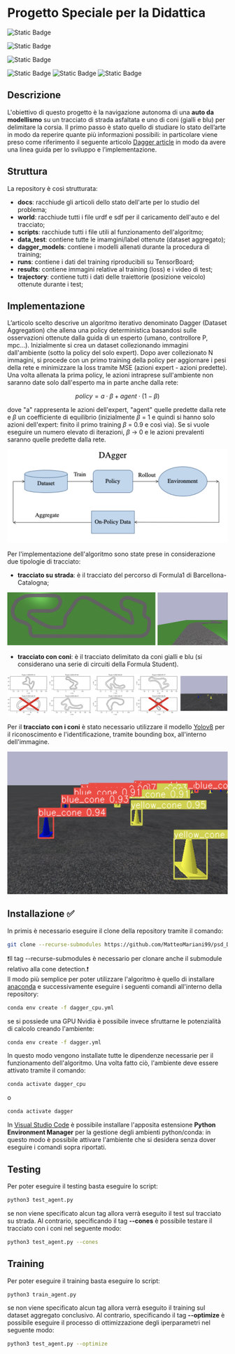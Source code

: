 # Progetto Speciale per la Didattica
![Static Badge](https://img.shields.io/badge/ubuntu-22.04-orange?style=plastic&logo=ubuntu)

![Static Badge](https://img.shields.io/badge/conda-24.7.1-blue?style=plastic&logo=anaconda&logoColor=brightgreen)

![Static Badge](https://img.shields.io/badge/python-3.11.9-blue?style=plastic&logo=python&logoColor=yellow%20)

![Static Badge](https://img.shields.io/badge/PyTorch-version%202.2.2-blue?style=plastic&logo=pytorch&logoColor=white&labelColor=orange)
![Static Badge](https://img.shields.io/badge/OpenCV-version%204.9.0.80-blue?style=plastic&logo=opencv&labelColor=brightgreen)
![Static Badge](https://img.shields.io/badge/numpy-version%201.26.4-blue?style=plastic&logo=numpy&logoColor=blue&labelColor=white)




## Descrizione
L'obiettivo di questo progetto è la navigazione autonoma di una **auto da modellismo** su un tracciato di strada asfaltata e uno di coni (gialli e blu) per delimitare la corsia.
Il primo passo è stato quello di studiare lo stato dell’arte in modo da reperire quante più informazioni possibili: in particolare viene preso come riferimento il seguente articolo [Dagger article](https://arxiv.org/pdf/1011.0686) in modo da avere una linea guida per lo sviluppo e l’implementazione.


## Struttura
La repository è così strutturata:
- **docs**: racchiude gli articoli dello stato dell'arte per lo studio del problema;
- **world**: racchiude tutti i file urdf e sdf per il caricamento dell'auto e del tracciato;
- **scripts**: racchiude tutti i file utili al funzionamento dell'algoritmo;
- **data_test**: contiene tutte le imamgini/label ottenute (dataset aggregato);
- **dagger_models**: contiene i modelli allenati durante la procedura di training;
- **runs**: contiene i dati del training riproducibili su TensorBoard;
- **results**: contiene immagini relative al training (loss) e i video di test;
- **trajectory**: contiene tutti i dati delle traiettorie (posizione veicolo) ottenute durante i test;


## Implementazione
L’articolo scelto descrive un algoritmo iterativo denominato Dagger (Dataset Aggregation) che allena una policy deterministica basandosi sulle osservazioni ottenute dalla guida di un esperto (umano, controllore P, mpc...).
Inizialmente si crea un dataset collezionando immagini dall'ambiente (sotto la policy del solo expert). Dopo aver collezionato N immagini, si procede con un primo training della policy per aggiornare i pesi della rete e minimizzare la loss tramite MSE (azioni expert - azioni predette).
Una volta allenata la prima policy, le azioni intraprese sull'ambiente non saranno date solo dall'esperto ma in parte anche dalla rete:

$$
policy = a \cdot \beta + agent \cdot (1-\beta)
$$

dove "a" rappresenta le azioni dell'expert, "agent" quelle predette dalla rete e $\beta$ un coefficiente di equilibrio (inizialmente $\beta$ = 1 e quindi si hanno solo azioni dell'expert: finito il primo training $\beta$ = 0.9 e così via). 
Se si vuole eseguire un numero elevato di iterazioni, $\beta$ -> 0 e le azioni prevalenti saranno quelle predette dalla rete.

![Immagine dagger](https://github.com/MatteoMariani99/psd_DaGGER/blob/main/docs/immagini/dagger.png)

Per l'implementazione dell'algoritmo sono state prese in considerazione due tipologie di tracciato:
- **tracciato su strada**: è il tracciato del percorso di Formula1 di Barcellona-Catalogna;
  
![Immagine dagger](https://github.com/MatteoMariani99/psd_DaGGER/blob/main/docs/immagini/strada.png)
- **tracciato con coni**: è il tracciato delimitato da coni gialli e blu (si considerano una serie di circuiti della Formula Student).
  
![Immagine dagger](https://github.com/MatteoMariani99/psd_DaGGER/blob/main/docs/immagini/coni.png)

Per il **tracciato con i coni** è stato necessario utilizzare il modello [Yolov8](https://github.com/ultralytics/ultralytics?tab=readme-ov-file) per il riconoscimento e l'identificazione, tramite bounding box, all'interno dell'immagine. 

![Immagine dagger](https://github.com/MatteoMariani99/psd_DaGGER/blob/main/docs/immagini/coni_identificati.png)

## Installazione ✅
In primis è necessario eseguire il clone della repository tramite il comando:
```bash
git clone --recurse-submodules https://github.com/MatteoMariani99/psd_DaGGER.git
```
❗Il tag --recurse-submodules è necessario per clonare anche il submodule relativo alla cone detection.❗\
Il modo più semplice per poter utilizzare l'algoritmo è quello di installare [anaconda](https://www.anaconda.com/) e successivamente eseguire i seguenti comandi all'interno della repository:

```bash
conda env create -f dagger_cpu.yml
```
se si possiede una GPU Nvidia è possibile invece sfruttarne le potenzialità di calcolo creando l'ambiente:
```bash
conda env create -f dagger.yml
```
In questo modo vengono installate tutte le dipendenze necessarie per il funzionamento dell'algoritmo.
Una volta fatto ciò, l'ambiente deve essere attivato tramite il comando:
```bash
conda activate dagger_cpu
```
o
```bash
conda activate dagger
```

In [Visual Studio Code](https://code.visualstudio.com) è possibile installare l'apposita estensione **Python Environment Manager** per la gestione degli ambienti python/conda: in questo modo è possibile attivare l'ambiente che si desidera senza dover eseguire i comandi sopra riportati.

## Testing
Per poter eseguire il testing basta eseguire lo script:
```bash
python3 test_agent.py
```
se non viene specificato alcun tag allora verrà eseguito il test sul tracciato su strada. Al contrario, specificando il tag **--cones** è possibile testare il tracciato con i coni nel seguente modo:
```bash
python3 test_agent.py --cones
```

## Training
Per poter eseguire il training basta eseguire lo script:
```bash
python3 train_agent.py
```
se non viene specificato alcun tag allora verrà eseguito il training sul dataset aggregato conclusivo. Al contrario, specificando il tag **--optimize** è possibile eseguire il processo di ottimizzazione degli iperparametri nel seguente modo:
```bash
python3 test_agent.py --optimize
```





